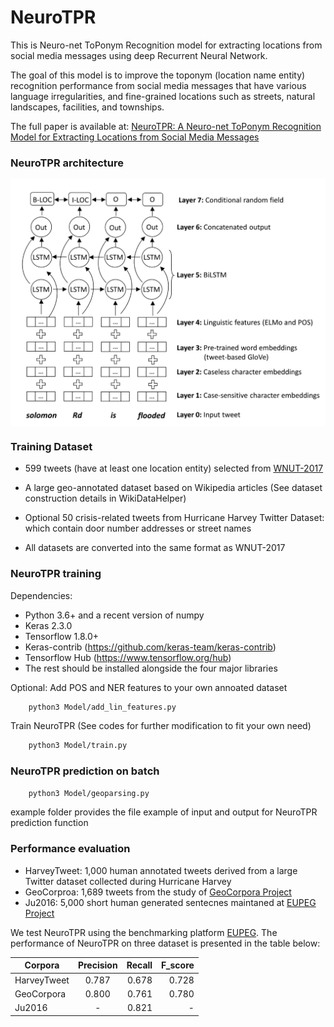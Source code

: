 # NeuroTPR
This is Neuro-net ToPonym Recognition model for extracting locations from social media messages using deep Recurrent Neural Network. 

The goal of this model is to improve the toponym (location name entity) recognition performance from social media messages that have various
language irregularities, and fine-grained locations such as streets, natural landscapes, facilities, and townships.

The full paper is available at: [NeuroTPR: A Neuro-net ToPonym Recognition Model for Extracting Locations from Social Media Messages](https://geoai.geog.buffalo.edu/publications/)

### NeuroTPR architecture

<p align="center">
<img align="center" src="Model_on_paper.png" width="600" />
</p>

### Training Dataset

* 599 tweets (have at least one location entity) selected from [WNUT-2017](https://github.com/leondz/emerging_entities_17)

* A large geo-annotated dataset based on Wikipedia articles (See dataset construction details in WikiDataHelper)

* Optional 50 crisis-related tweets from Hurricane Harvey Twitter Dataset: which contain door number addresses or street names

* All datasets are converted into the same format as WNUT-2017

### NeuroTPR training

Dependencies:

* Python 3.6+ and a recent version of numpy
* Keras 2.3.0
* Tensorflow 1.8.0+
* Keras-contrib (https://github.com/keras-team/keras-contrib)
* Tensorflow Hub (https://www.tensorflow.org/hub)
* The rest should be installed alongside the four major libraries


Optional: Add POS and NER features to your own annoated dataset

```bash
    python3 Model/add_lin_features.py
```

Train NeuroTPR (See codes for further modification to fit your own need)

```bash
    python3 Model/train.py
 ```

### NeuroTPR prediction on batch

```bash
    python3 Model/geoparsing.py
 ```

example folder provides the file example of input and output for NeuroTPR prediction function


### Performance evaluation

* HarveyTweet: 1,000 human annotated tweets derived from a large Twitter dataset collected during Hurricane Harvey
* GeoCorproa:  1,689 tweets from the study of [GeoCorpora Project](https://github.com/geovista/GeoCorpora)
* Ju2016: 5,000 short human generated sentecnes maintaned at [EUPEG Project](https://github.com/geoai-lab/EUPEG/tree/master/corpora/Ju2016)

We test NeuroTPR using the benchmarking platform [EUPEG](https://github.com/geoai-lab/EUPEG). The performance of NeuroTPR on three dataset is presented in the table below:

|   Corpora   |  Precision |  Recall   |   F_score  |
|-------------|:----------:|----------:|-----------:|
| HarveyTweet |    0.787   |   0.678   |	0.728	|
|  GeoCorpora |    0.800   |   0.761   |	0.780	|
|    Ju2016   | 	 -	   |   0.821   |	  - 	|
